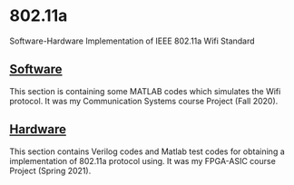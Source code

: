 # 802.11a
Software-Hardware Implementation of IEEE 802.11a Wifi Standard


## [Software](https://github.com/sadrasabouri/802.11a/tree/master/Sofware)
This section is containing some MATLAB codes which simulates the Wifi protocol. It was my Communication Systems  course Project (Fall 2020).

## [Hardware](https://github.com/sadrasabouri/802.11a/tree/master/Hardware)
This section contains Verilog codes and Matlab test codes for obtaining a implementation of 802.11a protocol using. It was my FPGA-ASIC course Project (Spring 2021).

